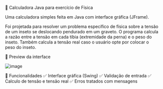 🧮 Calculadora Java para exercício de Física

Uma calculadora simples feita em Java com interface gráfica (JFrame).

Foi projetada para resolver um problema específico de física sobre a tensão de um inseto se deslocando pendurado em um graveto.
O programa calcula a razão entre a tensão em cada tíbia (extremidade da perna) e o peso do inseto. Também calcula a tensão real
caso o usuário opte por colocar o peso do inseto.


📸 Preview da interface

![image](https://github.com/user-attachments/assets/7a7e0ce6-8a57-48af-8a07-f2193fc31e76)

🚀 Funcionalidades
✅ Interface gráfica (Swing)
✅ Validação de entrada
✅ Calculo de tensão e tensão real
✅ Erros tratados com mensagens
